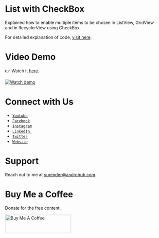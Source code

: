 # List with CheckBox
Explained how to enable multiple items to be chosen in ListView, GridView and in RecyclerView using CheckBox.

For detailed explanation of code, [visit here](http://www.androhub.com/android-listview-checkbox/).

# Video Demo
👉 Watch it <a href="https://youtu.be/F6Ysr7TyMew">here</a>.
<br>

[![Watch demo](http://i3.ytimg.com/vi/F6Ysr7TyMew/hqdefault.jpg)](https://youtu.be/F6Ysr7TyMew)

# Connect with Us
- <a href="https://www.youtube.com/channel/@Androhub" target="_blank">`Youtube`</a>
- <a href="https://www.facebook.com/androhubtutorial/" target="_blank">`Facebook`</a>
- <a href="https://www.instagram.com/androhub_tutorial" target="_blank">`Instagram`</a>
- <a href="https://www.linkedin.com/in/surender-kumar-681472a8?originalSubdomain=in" target="_blank">`LinkedIn `</a>
- <a href="https://twitter.com/sonusurender0/" target="_blank">`Twitter`</a>
- <a href="http://www.androhub.com/" target="_blank">`Website`</a>

# Support
Reach out to me at surender@androhub.com.

# Buy Me a Coffee
Donate for the free content.

<a href="https://www.buymeacoffee.com/androhub" target="_blank"><img src="https://cdn.buymeacoffee.com/buttons/v2/default-yellow.png" alt="Buy Me A Coffee" style="height: 60px !important;width: 217px !important;" ></a>
